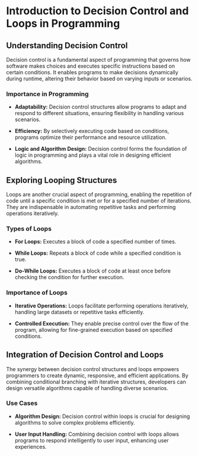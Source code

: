 # Introduction to Decision Control and Loops in Programming

## Understanding Decision Control

Decision control is a fundamental aspect of programming that governs how software makes choices and executes specific instructions based on certain conditions. It enables programs to make decisions dynamically during runtime, altering their behavior based on varying inputs or scenarios.

### Importance in Programming

- **Adaptability:** Decision control structures allow programs to adapt and respond to different situations, ensuring flexibility in handling various scenarios.
  
- **Efficiency:** By selectively executing code based on conditions, programs optimize their performance and resource utilization.
  
- **Logic and Algorithm Design:** Decision control forms the foundation of logic in programming and plays a vital role in designing efficient algorithms.

## Exploring Looping Structures

Loops are another crucial aspect of programming, enabling the repetition of code until a specific condition is met or for a specified number of iterations. They are indispensable in automating repetitive tasks and performing operations iteratively.

### Types of Loops

- **For Loops:** Executes a block of code a specified number of times.
  
- **While Loops:** Repeats a block of code while a specified condition is true.
  
- **Do-While Loops:** Executes a block of code at least once before checking the condition for further execution.

### Importance of Loops

- **Iterative Operations:** Loops facilitate performing operations iteratively, handling large datasets or repetitive tasks efficiently.
  
- **Controlled Execution:** They enable precise control over the flow of the program, allowing for fine-grained execution based on specified conditions.

## Integration of Decision Control and Loops

The synergy between decision control structures and loops empowers programmers to create dynamic, responsive, and efficient applications. By combining conditional branching with iterative structures, developers can design versatile algorithms capable of handling diverse scenarios.

### Use Cases

- **Algorithm Design:** Decision control within loops is crucial for designing algorithms to solve complex problems efficiently.
  
- **User Input Handling:** Combining decision control with loops allows programs to respond intelligently to user input, enhancing user experiences.
